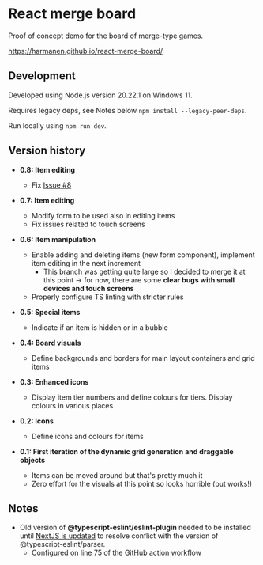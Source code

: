 # React merge board

Proof of concept demo for the board of merge-type games.

https://harmanen.github.io/react-merge-board/

## Development

Developed using Node.js version 20.22.1 on Windows 11.

Requires legacy deps, see Notes below `npm install --legacy-peer-deps`.

Run locally using `npm run dev`.

## Version history

- **0.8: Item editing**
  - Fix [Issue #8](https://github.com/harmanen/react-merge-board/issues/8)

- **0.7: Item editing**
  - Modify form to be used also in editing items
  - Fix issues related to touch screens

- **0.6: Item manipulation**
  - Enable adding and deleting items (new form component), implement item editing in the next increment
    - This branch was getting quite large so I decided to merge it at this point -> for now, there are some **clear bugs with small devices and touch screens**
  - Properly configure TS linting with stricter rules

- **0.5: Special items**
  - Indicate if an item is hidden or in a bubble

- **0.4: Board visuals**
  - Define backgrounds and borders for main layout containers and grid items

- **0.3: Enhanced icons**
  - Display item tier numbers and define colours for tiers. Display colours in various places

- **0.2: Icons**
  - Define icons and colours for items

- **0.1: First iteration of the dynamic grid generation and draggable objects**
  - Items can be moved around but that's pretty much it
  - Zero effort for the visuals at this point so looks horrible (but works!)

## Notes

- Old version of **@typescript-eslint/eslint-plugin** needed to be installed until [NextJS is updated](https://github.com/vercel/next.js/discussions/53524) to resolve conflict with the version of @typescript-eslint/parser.
  - Configured on line 75 of the GitHub action workflow
